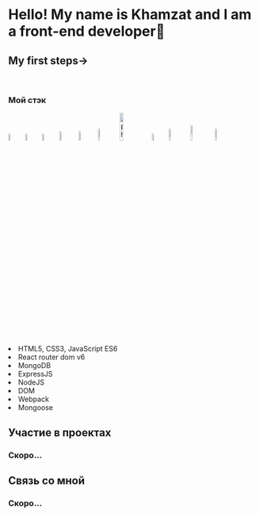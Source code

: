 <h1 aligt>Hello! My name is Khamzat and I am a front-end developer🌱</h1>
  
  <h2>My first steps→</h2>
  <br />


<h3>Мой стэк</h3>
  <div width=center>  <img width=6% src="https://cdn1.iconfinder.com/data/icons/akar-vol-1/24/nextjs-fill-256.png"/>
<img width=6% src="https://cdn0.iconfinder.com/data/icons/logos-brands-in-colors/128/react-256.png" alt="photoReact" />
  <img width=6%  src="https://cdn4.iconfinder.com/data/icons/logos-brands-5/24/redux-256.png" alt="photoReact" />
 <img width=7% src="https://cdn3.iconfinder.com/data/icons/picons-social/57/10-html5-256.png" alt="photoReact" />
     <img width=7% src="https://cdn0.iconfinder.com/data/icons/logos-21/40/CSS3-256.png" alt="photoReact" />
        <img  width=8% src="https://cdn2.iconfinder.com/data/icons/designer-skills/128/code-programming-javascript-software-develop-command-language-256.png" alt="photoJs" />
          <img width=12% src="https://www.codesmith.io/hs-fs/hubfs/Blog%20Images/Blog%20Photos/react-router-logo.png?width=600&name=react-router-logo.png" alt="photoJs" />
            <img width=6% src="https://cdn4.iconfinder.com/data/icons/logos-3/512/mongodb-2-256.png" alt="photoJs" />
              <img  width=8% src="https://the-guild.dev/blog-assets/nodejs-esm/nodejs_logo.png" alt="photoJs" />
              <img  width=9% src="https://www.vectorlogo.zone/logos/expressjs/expressjs-ar21.svg" alt="photoJs" />
                            <img width=8% src="https://camo.githubusercontent.com/7c669e872b214571ae0b5097e8d3db369225a806dc2ce9a436cde3497164310c/687474703a2f2f6d6f6e676f64622d746f6f6c732e636f6d2f696d672f6d6f6e676f6f73652e706e67" alt="photoJs" /></div>

  <li>HTML5, CSS3, JavaScript ES6</li>
  <li>React router dom v6</li>
  <li>MongoDB</li>
  <li>ExpressJS</li>
  <li>NodeJS</li>
  <li>DOM</li>
  <li>Webpack</li>
  <li>Mongoose</li>
</ul>

<h2>Участие в проектах</h2>
</hr>
<h3>Скоро...</h3>

<h2>Связь со мной</h2>
<h3>Скоро...</h3>
